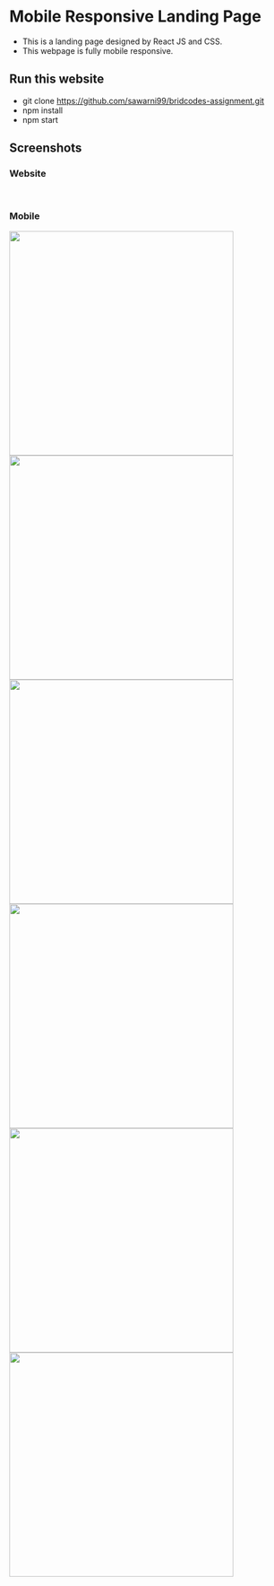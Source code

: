# Mobile Responsive Landing Page

* This is a landing page designed by React JS and CSS.
* This webpage is fully mobile responsive.

## Run this website
  * git clone https://github.com/sawarni99/bridcodes-assignment.git
  * npm install
  * npm start
  
## Screenshots

  ### Website
  <img src="https://github.com/sawarni99/bridcodes-assignment/blob/master/screenshots/webpage/1.JPG" alt="" /> 
  <img src="https://github.com/sawarni99/bridcodes-assignment/blob/master/screenshots/webpage/2.JPG" alt="" /> 
  <img src="https://github.com/sawarni99/bridcodes-assignment/blob/master/screenshots/webpage/3.JPG" alt="" /> 
  <img src="https://github.com/sawarni99/bridcodes-assignment/blob/master/screenshots/webpage/4.JPG" alt="" /> 
  <img src="https://github.com/sawarni99/bridcodes-assignment/blob/master/screenshots/webpage/5.JPG" alt="" /> 
  <img src="https://github.com/sawarni99/bridcodes-assignment/blob/master/screenshots/webpage/6.JPG" alt="" /> 
  <img src="https://github.com/sawarni99/bridcodes-assignment/blob/master/screenshots/webpage/7.JPG" alt="" /> 
  
  ### Mobile
  <img src="https://github.com/sawarni99/bridcodes-assignment/blob/master/screenshots/mobile/1.jpeg" alt="" height="400"/> <img src="https://github.com/sawarni99/bridcodes-assignment/blob/master/screenshots/mobile/2.jpeg" alt="" height="400"/> <img src="https://github.com/sawarni99/bridcodes-assignment/blob/master/screenshots/mobile/3.jpeg" alt="" height="400"/> <img src="https://github.com/sawarni99/bridcodes-assignment/blob/master/screenshots/mobile/4.jpeg" alt="" height="400"/> <img src="https://github.com/sawarni99/bridcodes-assignment/blob/master/screenshots/mobile/5.jpeg" alt="" height="400"/> <img src="https://github.com/sawarni99/bridcodes-assignment/blob/master/screenshots/mobile/6.jpeg" alt="" height="400"/>
